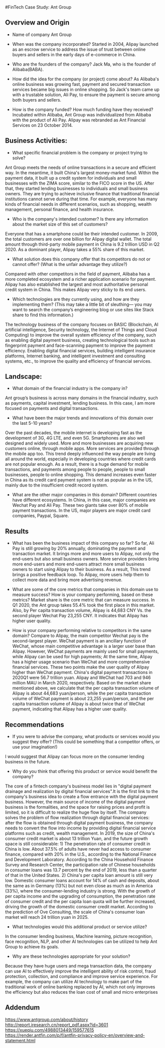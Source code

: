 #FinTech Case Study: Ant Group


## Overview and Origin

* Name of company
Ant Group

* When was the company incorporated?
Started in 2004, Alipay launched as an escrow service to address the issue of trust between online buyers and sellers in the early days of e-commerce in China.

* Who are the founders of the company?
Jack Ma, who is the founder of Alibaba(BABA).


* How did the idea for the company (or project) come about?
As Alibaba's online business was growing fast, payment and secured transaction services became big issues in online shopping. So Jack's team came up with a trustable solution, Ali Pay, to ensure the payment is secure among both buyers and sellers. 


* How is the company funded? How much funding have they received?
Incubated within Alibaba, Ant Group was individualized from Alibaba with the product of Ali Pay. Alipay was rebranded as Ant Financial Services on 23 October 2014.


## Business Activities:

* What specific financial problem is the company or project trying to solve?

Ant Group meets the needs of online transactions in a secure and efficient way. In the meantime, it built China's largest money-market fund. Within the payment data, it built up a credit system for individuals and small businesses with the ZIMA score, similar to the FICO score in the US. After that, they started lending businesses to individuals and small business owners. They are trying to achieve inclusive finance that traditional financial institutions cannot serve during that time. For example, everyone has many kinds of financial needs in different scenarios, such as shopping, wealth management, personal finance, and health insurance.


* Who is the company's intended customer?  Is there any information about the market size of this set of customers?

Everyone that has a smartphone could be their intended customer. In 2009, the total customers are over one billion for Alipay digital wallet. The total amount through third-party mobile payment in China is 9.2 trillion USD in Q2 2020.  As a dominant player,  Alipay takes a 55% share of this market. 


* What solution does this company offer that its competitors do not or cannot offer? (What is the unfair advantage they utilize?)

Compared with other competitors in the field of payment, Alibaba has a more completed ecosystem and a richer application scenario for payment. Alipay has also established the largest and most authoritative personal credit system in China. This makes Alipay very sticky to its end users.


* Which technologies are they currently using, and how are they implementing them? (This may take a little bit of sleuthing–– you may want to search the company’s engineering blog or use sites like Stack share to find this information.)

The technology business of the company focuses on BASIC (Blockchain, AI artificial intelligence, Security technology,  the Internet of Things and Cloud Computing) to improve the overall system efficiency of the company, such as enabling digital payment business, creating technological tools such as fingerprint payment and face-scanning payment to improve the payment efficiency. Enabling digital financial services, building intelligent insurance platforms, Internet banking, and intelligent investment and consulting systems, etc., to improve the quality and efficiency of financial services. 



## Landscape:

* What domain of the financial industry is the company in?

Ant group’s business is across many domains in the financial industry, such as payments, capital investment, lending business. In this case, I am more focused on payments and digital transactions. 

* What have been the major trends and innovations of this domain over the last 5-10 years?

Over the past decades, the mobile internet is developing fast as the development of 3G, 4G LTE, and even 5G. Smartphones are also well designed and widely used. More and more businesses are acquiring new customers online, through mobile apps. More services are provided through the mobile app too. This trend deeply influenced the way people are living all around the world, especially in developing countries where credit cards are not popular enough. As a result, there is a huge demand for mobile transactions, and payments among people to people, people to small businesses, people to online shopping. This demand increases even faster in China as its credit card payment system is not as popular as in the US, mainly due to the insufficient credit record system. 
 

* What are the other major companies in this domain?
Different countries have different ecosystems. In China, in this case, major companies are Wechat Pay and Ali Pay. These two giants take over 80% of mobile payment transactions. In the US, major players are major credit card companies, Paypal, Square. 

## Results

* What has been the business impact of this company so far?
So far, Ali Pay is still growing by 20% annually, dominating the payment and transaction market. It brings more and more users to Alipay, not only the end-users but also small business owners. More service providers bring more end-users and more end-users attract more small business owners to start using Alipay to their business. As a result, This trend brings a  positive feedback loop. To Alipay, more users help them to collect more data and bring more advertising revenue.  

* What are some of the core metrics that companies in this domain use to measure success? How is your company performing, based on these metrics?
Market share is the core metric that can measure success. In Q1 2020, the Ant group takes 55.4% took the first place in this market. Also, by Per capita transaction volume, Alipay is 44,683 CNY Vs. the second player Wechat Pay 23,255 CNY. It indicates that Alipay has higher user quality.

* How is your company performing relative to competitors in the same domain?
Compare to Alipay, the main competitor Wechat pay is the second-largest player. WeChat payment is an ancillary function of WeChat, whose main competitive advantage is a larger user base than Alipay. However, WeChat payments are mainly used for small payments, while Alipay can be used for high payments; At the same time, Alipay has a higher usage scenario than WeChat and more comprehensive financial services. These two points make the user quality of Alipay higher than WeChat payment. China's digital payment transactions in 2020Q1 were 56.7 trillion yuan. Alipay and WeChat had 703 and 946 million MAU in March 2020, respectively. Based on the market share mentioned above, we calculate that the per capita transaction volume of Alipay is about 44,683 yuan/person, while the per capita transaction volume of WeChat payment is about 23,255 yuan/person, and the per capita transaction volume of Alipay is about twice that of WeChat payment, indicating that Alipay has a higher user quality.

## Recommendations

* If you were to advise the company, what products or services would you suggest they offer? (This could be something that a competitor offers, or use your imagination!)

I would suggest that Alipay can focus more on the consumer lending business in the future.


* Why do you think that offering this product or service would benefit the company?

The core of a fintech company's business model lies in "digital payment drainage and realization by digital financial services".It is the first link to the company's business idea to create a flow entrance with the digital payment business. However, the main source of income of the digital payment business is the formalities, and the space for raising prices and profit is limited, so it is difficult to realize the huge flow by itself. The company solves the problem of flow realization through digital financial services: after the flow is obtained through digital payment business, the company needs to convert the flow into income by providing digital financial service platforms such as credit, wealth management. In 2019, the size of China's consumer credit market is about 13 trillion Yuan, and the future growth space is still considerable: 1) The penetration rate of consumer credit in China is low. About 37.5% of adults have never had access to consumer finance, compared with 20% in the U.S., according to the National Finance and Development Laboratory. According to the China Household Finance Survey and Research Center, the participation rate of Chinese households in consumer loans was 13.7 percent by the end of 2019, less than a quarter of that in the United States. 2) China's per capita loan amount is still very low. Domestic consumer loans account for 14% of cash and deposits, about the same as in Germany (13%) but not even close as much as in America (33%), where the consumer-lending industry is strong.
With the growth of per capita income and the upgrading of consumption, the penetration rate of consumer credit and the per capita loan quota will be further increased, driving the growth of the domestic consumer credit market. According to the prediction of Ove Consulting, the scale of China's consumer loan market will reach 24 trillion yuan in 2025.


* What technologies would this additional product or service utilize?

In the consumer lending business, Machine learning, picture recognition, face recognition, NLP, and other AI technologies can be utilized to help Ant Group to achieve its goals.

* Why are these technologies appropriate for your solution?

Because they have huge users and mega transaction data, the company can use AI to effectively improve the intelligent ability of risk control, fraud protection, collection, and compliance and improve service experience. For example, the company can utilize AI technology to make part of the traditional work of online banking replaced by AI, which not only improves the efficiency but also reduces the loan cost of small and micro enterprises



## Addendum

https://www.antgroup.com/about/history
http://report.iresearch.cn/report_pdf.aspx?id=3601
https://xueqiu.com/4988013449/159577615
https://render.antfin.com/p/f/antfin-privacy-policy-en/overview-and-statement.html


